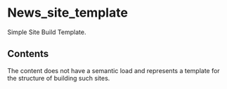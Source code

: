 # News_site_template

Simple Site Build Template.

## Contents

The content does not have a semantic load and represents a template for the structure of building such sites.
